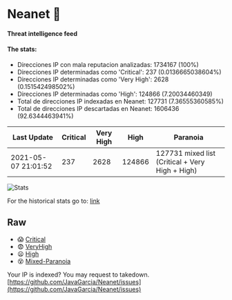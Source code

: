 # Neanet :hocho:
#### Threat intelligence feed
#### The stats:

- Direcciones IP con mala reputacion analizadas: 1734167 (100%)
- Direcciones IP determinadas como 'Critical':  237 (0.0136665038604%)
- Direcciones IP determinadas como 'Very High':  2628 (0.151542498502%)
- Direcciones IP determinadas como 'High':  124866 (7.20034460349)
- Total de direcciones IP indexadas en Neanet:  127731 (7.36555360585%)
- Total de direcciones IP descartadas en Neanet:  1606436 (92.6344463941%)

| Last Update | Critical | Very High | High | Paranoia |
| --- | --- | --- | --- | --- |
| 2021-05-07 21:01:52 | 237 | 2628 | 124866 | 127731 mixed list (Critical + Very High + High)|

![Stats](https://docs.google.com/spreadsheets/d/e/2PACX-1vSnaNMIXVabIpDJjufMlzH7poXnshF3mgd8Is1g9ytUEzVsP5my4Trn8f-xkoLLQ38xpL3HtmUexLo6/pubchart?oid=501124687&format=image)

For the historical stats go to: [link](/stats.csv)
## Raw
- :scream: [Critical](https://raw.githubusercontent.com/JavaGarcia/Neanet/master/blacklists/neanet_critical.txt)
- :fearful: [VeryHigh](https://raw.githubusercontent.com/JavaGarcia/Neanet/master/blacklists/neanet_veryHigh.txtt)
- :frowning: [High](https://raw.githubusercontent.com/JavaGarcia/Neanet/master/blacklists/neanet_high.txt)
- :dizzy_face: [Mixed-Paranoia](https://raw.githubusercontent.com/JavaGarcia/Neanet/master/blacklists/neanet_all.txt)


Your IP is indexed? You may request to takedown. [https://github.com/JavaGarcia/Neanet/issues](https://github.com/JavaGarcia/Neanet/issues)


























































































































































































































































































































































































































































































































































































































































































































































































































































































































































































































































































































































































































































































































































































































































































































































































































































































































































































































































































































































































































































































































































































































































































































































































































































































































































































































































































































































































































































































































































































































































































































































































































































































































































































































































































































































































































































































































































































































































































































































































































































































































































































































































































































































































































































































































































































































































































































































































































































































































































































































































































































































































































































































































































































































































































































































































































































































































































































































































































































































































































































































































































































































































































































































































